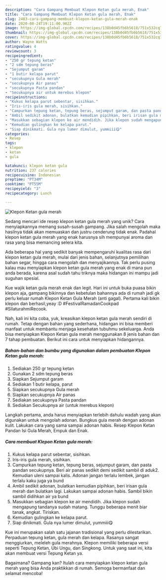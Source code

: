 ```yaml
---
description: "Cara Gampang Membuat Klepon Ketan gula merah, Enak"
title: "Cara Gampang Membuat Klepon Ketan gula merah, Enak"
slug: 2483-cara-gampang-membuat-klepon-ketan-gula-merah-enak
date: 2020-08-24T19:11:00.902Z
image: https://img-global.cpcdn.com/recipes/138b0d45fb6b5618/751x532cq70/klepon-ketan-gula-merah-foto-resep-utama.jpg
thumbnail: https://img-global.cpcdn.com/recipes/138b0d45fb6b5618/751x532cq70/klepon-ketan-gula-merah-foto-resep-utama.jpg
cover: https://img-global.cpcdn.com/recipes/138b0d45fb6b5618/751x532cq70/klepon-ketan-gula-merah-foto-resep-utama.jpg
author: Wayne Watts
ratingvalue: 4
reviewcount: 3
recipeingredient:
- "250 gr tepung ketan"
- "2 sdm tepung beras"
- "Sejumput garam"
- "1 butir kelapa parut"
- "secukupnya Gula merah"
- "secukupnya Air panas"
- "secukupnya Pasta pandan"
- "Secukupnya air untuk merebus klepon"
recipeinstructions:
- "Kukus kelapa parut sebentar, sisihkan."
- "Iris-iris gula merah, sisihkan."
- "Campurkan tepung ketan, tepung beras, sejumput garam, dan pasta pandan secukupnya. Beri air panas sedikit demi sedikit sambil di aduk2. Kemudian uleni sampai kalis. Adonan jangan terlalu lembek, jangan terlalu kaku juga ya bund"
- "Ambil sedikit adonan, bulatkan kemudian pipihkan, beri irisan gula merah dan bulatkan lagi. Lakukan sampai adonan habis. Sambil bikin sambil didihkan air ya bund"
- "Masukkan sebagian klepon ke air mendidih. Jika klepon sudah mengapung tandanya sudah matang. Tunggu beberapa menit biar tanak, angkat. Tiriskan."
- "Kemudian gulingkan ke kelapa parut."
- "Siap dinikmati. Gula nya lumer dimulut, yummiii😋"
categories:
- Resep
tags:
- klepon
- ketan
- gula

katakunci: klepon ketan gula 
nutrition: 237 calories
recipecuisine: Indonesian
preptime: "PT34M"
cooktime: "PT55M"
recipeyield: "3"
recipecategory: Lunch

---
```



![Klepon Ketan gula merah](https://img-global.cpcdn.com/recipes/138b0d45fb6b5618/751x532cq70/klepon-ketan-gula-merah-foto-resep-utama.jpg)

Sedang mencari ide resep klepon ketan gula merah yang unik? Cara menyiapkannya memang susah-susah gampang. Jika salah mengolah maka hasilnya tidak akan memuaskan dan justru cenderung tidak enak. Padahal klepon ketan gula merah yang enak harusnya sih mempunyai aroma dan rasa yang bisa memancing selera kita.

Ada beberapa hal yang sedikit banyak mempengaruhi kualitas rasa dari klepon ketan gula merah, mulai dari jenis bahan, selanjutnya pemilihan bahan segar, hingga cara mengolah dan menyajikannya. Tak perlu pusing kalau mau menyiapkan klepon ketan gula merah yang enak di mana pun anda berada, karena asal sudah tahu triknya maka hidangan ini mampu jadi suguhan spesial.

Kue wajik ketan gula merah enak dan legit. Hari ini untuk buka puasa bikin klepon aja, gampang bikinnya dan kebetulan bahannya ada di rumah jadi gk perlu keluar rumah Klepon Ketan Gula Merah (anti gagal). Pertama kali bikin klepon dan berhasil,yeay :D #FestivalRamadanCookpad #SilaturahmiRecook.


Nah, kali ini kita coba, yuk, kreasikan klepon ketan gula merah sendiri di rumah. Tetap dengan bahan yang sederhana, hidangan ini bisa memberi manfaat untuk membantu menjaga kesehatan tubuhmu sekeluarga. Anda bisa menyiapkan Klepon Ketan gula merah menggunakan 8 jenis bahan dan 7 tahap pembuatan. Berikut ini cara untuk menyiapkan hidangannya.

<!--inarticleads1-->

##### Bahan-bahan dan bumbu yang digunakan dalam pembuatan Klepon Ketan gula merah:

1. Sediakan 250 gr tepung ketan
1. Gunakan 2 sdm tepung beras
1. Siapkan Sejumput garam
1. Sediakan 1 butir kelapa, parut
1. Siapkan secukupnya Gula merah
1. Siapkan secukupnya Air panas
1. Sediakan secukupnya Pasta pandan
1. Sediakan Secukupnya air (untuk merebus klepon)


Langkah pertama, anda harus menyiapkan terlebih dahulu wadah yang akan digunakan untuk mengolah adonan. Bungkus gula merah dengan adonan kulit. Lakukan cara yang sama sampai adonan habis. Resep Klepon Ketan Pandan Isi Gula Merah, Empuk dan Enak. 

<!--inarticleads2-->

##### Cara membuat Klepon Ketan gula merah:

1. Kukus kelapa parut sebentar, sisihkan.
1. Iris-iris gula merah, sisihkan.
1. Campurkan tepung ketan, tepung beras, sejumput garam, dan pasta pandan secukupnya. Beri air panas sedikit demi sedikit sambil di aduk2. Kemudian uleni sampai kalis. Adonan jangan terlalu lembek, jangan terlalu kaku juga ya bund
1. Ambil sedikit adonan, bulatkan kemudian pipihkan, beri irisan gula merah dan bulatkan lagi. Lakukan sampai adonan habis. Sambil bikin sambil didihkan air ya bund
1. Masukkan sebagian klepon ke air mendidih. Jika klepon sudah mengapung tandanya sudah matang. Tunggu beberapa menit biar tanak, angkat. Tiriskan.
1. Kemudian gulingkan ke kelapa parut.
1. Siap dinikmati. Gula nya lumer dimulut, yummiii😋


Kue ini merupakan salah satu jajanan tradisional yang perlu dilestarikan. Perpaduan tepung ketan, gula merah dan kelapa. Rasanya sangat menggiurkan, meleleh gula merahnya. Klepon memiliki beberapa versi seperti Tepung Ketan, Ubi Ungu, dan Singkong. Untuk yang saat ini, kita akan membuat versi Tepung Ketan ya. 

Bagaimana? Gampang kan? Itulah cara menyiapkan klepon ketan gula merah yang bisa Anda praktikkan di rumah. Semoga bermanfaat dan selamat mencoba!
